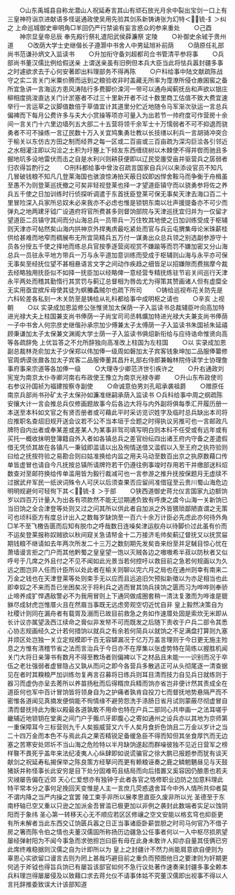 <!-- { "loadSidebar": true } -->
　　○山东禹城县自称龙潜山人祝延寿言其山有顽石放光月余中裂出宝剑一口上有三皇神符诣京进献语多怪诞通政使吴用先验其剑系新铸诪张为幻特＜锍-釒＞纠之  上命巡城御史审明角□羊回仍严行禁谕有妄言惑众的参来重处
　　○己酉
　　神宗显皇帝忌辰  奉先殿行祭礼遣阳武侯薛濂祭  定陵
　　○补御史余珹于贵州道
　　○改荫大学士史继偕长子遵灏中书舍人中男延旭补前荫
　　○荫原任礼部尚书范谦孙炳文入监读书
　　○升加衔守备刘超都司佥书管清平参将事
　　○兵部尚书董汉儒比例给假送亲  上谓送亲虽有旧例但本兵大臣当此将怯兵嚣封疆多事之时遽欲求去于心何安著即出料理部务不得再陈
　　○户科给事中陆文献疏陈战守之实二言关门米粟价腾而运到之粮验收非时盖藏无所率为霪潦所侵仓廒囷窖之备所宜急讲一言海运方患风涛陆行多费脚价滦河一带可以通舟闻蓟抚岳和声欲以银庄柳相度挑浚直达关门计淤塞者不过三十里新开者不过十数里商工估值不致大费宜速举行一言运草之议脚值数倍于草值宜计其道里分贮近地随令马军渐次驮运一言总兵偏裨而下每月公费许多与夫大小赏操等项亦可量入为出若节一帅府度可作营房十余间一言关门十六里边墙列五大部二十五营将领千余军士十万懦弱者不可不抑退而骁勇者不可不操练一言辽民数十万入关宜鸠集勇壮教以长技缮以利兵一言胡骑冲突合于榆关以东仿古方田之制而经界之每一区或二百亩或三百亩疏为深沟巨浍各引邻近之水相灌注即以沟浍之土积为圩塍上下倾友东西缠绕树以木棘使不得并辔而驰且多掘地坑多设地雷伏而击之自是水利兴则耕获便即以辽民受廛受亩并驱营兵之孱弱者归农得旨酌行之
　　○刑科都给事中曾汝召疏言国家自兵兴以来添设官员不知凡几冒破钱粮不知凡几登莱海国也骇浪惊涛拍天蔽日奴即凶悍舍鞍马而争衡于舟楫虽至愚不为则登莱巡抚撤之可矣非轻视登莱也择一才望道臣镇守而以骁勇参将佐之养兵五千使之日加训练时行侦探听调遣于东首抚臣登莱可保无事矣天津去海口百二十里冒险深入兵家所忌奴未必来我亦不必虑也惟是锁钥东南以壮声援提备亦不可少而弹丸之地两建牙钺广设道府将官所费甚多则督饷部院与天津巡抚宜归并为一仅留才望道臣二员镇守其间而分山海总兵一员带兵一万住牧其地使之日加训练受成于枢辅则天津亦可帖然矣山海内拱神京外捍夷虏最吃紧处而官与兵云屯猬集毋论米珠薪桂供给甚难而地窄而稠展布无所宜简精兵五万付一谋勇出众总兵领之别选副参游守十员各分授五千使之择地而练总兵官按季逐营阅视赏不嫌踰等而罚不嫌加密又分山海总兵一员驻永平地方带兵一万与永平道加意训练而受成于枢辅则山海与永平亦可保无事矣至经抚位望不甚相悬语言文字之间动作疾趋之细皆足以招嫌隙而费揣摩今裁去经略独用抚臣似不如择一抚臣加以经略俾一意经营专精抚练驻节岩关间巡行天津永平两处而稽其勤惰行其赏罚与蓟辽总督相为唇齿尤为得策其赞画诸人但有虚糜全无实用亟宜摈斥毋使其徒为螟螣蟊贼尔也疏下所司
　　○铸给巡视布花关防先是六科轮差各私刻一木关防至是铸给从礼科都给事中成明枢之请也
　　○辛亥  上视朝
　　○以  实录成加恩监修公张惟贤加太保荫一子入监读书总裁辅臣叶向高加特进光禄大夫上柱国兼支尚书俸荫一子尚宝司司丞韩爌加特进光禄大夫兼支尚书俸荫一子中书舍人何宗彦史继偕孙承宗加少傅兼太子太傅荫一子入监读书朱国祯朱延禧顾秉谦加太子太保兼文渊阁大学士荫一子入监读书俱炤新衔给与应待诰命惟贤向高等各疏辞免  上优旨答之不允所辞独向高准改上柱国为左柱国
　　○以  实录成加恩副总裁林尧俞加太子少保郑以伟加俸一级周如磐加太子宾客钱象坤加二品服俸纂修官周炳谟张鼐各加太子宾客二品服俸董其昌升礼部右侍郎兼翰林院侍读学士协理詹事府事来宗道等各加俸一级
　　○大理寺少卿范济世引疾许之
　　○升右通政刘宪宠为南京太仆寺卿河南右布政使王豫立为南京光禄寺卿
　　○升山东布政使司右参议孙国祯为福建按察寺副使
　　○命诚意伯男刘孔昭承袭祖爵
　　○赠原任南京兵部尚书孙矿太子太保孙如濂准继嗣承荫入监读书
○兵科给事中周之纲疏陈安攘大计一言会推总兵仅修画题故事今后各边大将与内外副将俱每季汇开履历册一本送至本科如文官之有贤否册者或可藉此平时采访览识姓字及临时总兵缺出本司将应推职名查炤旧规开送会议若不公不当本垣于佥题之时得执议另推可也一言邮政凡牌符自内出者或奉某差或差某人为某事非驾司填写明白则本科不任受或有远年或有买托一概收抹明登簿籍自外入者如各镇总兵之差官纷纭四出诸王府内守备之差遣假借无凭侦其故在各镇凡一秉钺即滥请以出及徇情送借又滥假以入至王府之执符验则曰给之抚按符验之易勘合则曰姑准换给内监之用夫马动至数百出京之执原数藉口传单皆虚冒也请自今凡抚按总镇所请牌符若干仍遵往例事竣时存用若干并缴部送科炤数查对至邮符换给传单滥用皆为毅行裁减可也一言参游之推升抚按保题月无虚牍不过据武弁军民一纸谀词殊令人可厌以后须查果否应留间准借寇至云贵川蜀山海危边明明规避何可轻徇下其＜锍-釒＞于部
　　○狭西道御史蒋允仪言国家九边额饷岁以四百万计量入为出各有项款然不能无愆期逋负致有呼庚之虞今山海一关新饷已当旧饷之全合津登等处则又过之问其所以供此者自加派之外皆猥琐鄙陋直谓之无策可也顷科臣方有度总计出入之数每岁缺饷至一百六十余万计臣必先虑此亦何待外角□羊不至飞檄告匮而后知有脱巾之呼哉数日连噪矣津运舣舟以待脚价过此虽有价而不运矣登莱报称奴贼欲以秋间窥关急请帑金十二万接济毛帅矣蓟辽督抚又以抚赏屇期钱粮不继请如去年两次所发二十三万之数刻期先发矣沓来纷至并足駴目惊心忧在萧墙谩言拒之门户而其他黔蜀之皇皇望一饱以灭贼各边之嗷嗷希半菽以防秋者又似呼号于几席之外且付之不见不闻如此光景当若何控吁以救目前之急若何规画以为久远之图岂异人任而计臣所以处此者在榆关则聊以完六月之局也在通州则幸有南来二万金之钱也在天津登莱等处则束手无以应而且远追旧欠预拟新徵以为亦足相当也此即幸奴之不来而吾已坐困矣况于将利兵之逃而冒其饷兵挟饷之匮而习为哗哗则奉骄止啼养成犷悍遇敌警必不为我用冒则上下通同做成圈套稍一清汰复激而为哗谁是貔貅尽成豺虎岂惟厝火且在然眉当事既无远虑旁观空切近忧自非  皇上毅然决策自为  社稷计则同在漏舟者有载胥及溺而已故目前救急之务如作速厝处固是索炊无米即从长计议亦属望汲西江续命之膏似非发帑不可而既发之后随下责收于户兵二部令其悉心协志规画经久之计若何措饷以就兵之有余若何简兵以就饷之不足满盘打算则九塞并烦区处岂独一关立定规模即千百无容罅漏况于亿万万盖言理则于今日更无施主殓息之方惟有清稽节省之法而言治兵于今日亦不在厚集以张虚势特在简练以握胜机闻关门大将日亲簿书有数月不得至教场者则偏裨以下之材品且未能一一识别而况于卒伍之老壮强弱者虚冒隐占又孰从而问之即今各营兵多散逃正可从头彻尾逐一清查据见在者时其糗粮严加训练勿复再言召募将日练兵则耳目清而技力自见兵日就练则于器习而虚伪亦呈去莠所以养苗扬秕而后得糈庶兵精而饷亦省岂非便计然其责成全在道臣何也军中百计冒饷皆将领身自为之护痛者孰肯自投刀七而督抚地势悬隔严而不密惟各道闻见真摘发便倘能不徇情缘不避劳怨洗手涤肠日省月试则蒙蔽尽彻虚冒自清而督抚持此为衡以殿最各道孰敢不用命也特在户兵二部同心共申画一之法耳嗟乎畿辅近地锁钥在堂奥之间门户于掫爪牙即腹心之寄如通州之设兵亦以其地为京师第一重保障耳今三标营则九千人矣振威营又六千人矣月食折色饷且二万金以岁计之当二十四万金而本色不与焉此兵之果否精锐足备缓急臣不得而知但其坐食厚饩而无边塞之苦寒安处郊圻不当山海之危险特以半月缺饷遂起而群噪彼独不见近日营军之榜样暋不畏死乎盖年来法纪凌夷人心纵肆即如说谎骗官之徐大鹏已报题参而犹有谈天献剑之祝延寿私揭保举之陈良策方经拏问而更有赖粮诬奏之鹿之鳞魍魉昼见与天鼓猪妖并称怪事长此安穷是目下处分固难苟且结局而向后措置又奚容因仍酿患也若夫灾祲屡告偏在近郊  天心仁爱想亦有独钟于此者各官之恪修职业边防之加意料理此特平常本分之事何足挽回天变惟是人主一言庶几荧惑退舍耳今中外人情所共仰者莫不谓内降之当严内操之宜罢  陵工束手非所以展孝思直臣久废非所以光  圣德至于东南杼轴已空又重以只逊之加派金吾冒滥已极更加以非例之袭封此数端者实足以蚀阴阳而于象纬  圣心第一转移天心无不顺应若区区修禳之空文安能以格玄穹也抑臣更有所未解者当此东西交讧饷匮兵嚣之日正当事诸臣卧薪尝胆之时司马何官乃不借子房之箸而陈令伯之情也夫董汉儒固所称扬历边疆急公任事者何以一入中枢尽损夙望屡经弹射阳为不闻今事急而求弛担岂曰臣有母在此身未敢许人抑亦自量其伎俩已穷此席终难稳据则汉儒之自为计即所以为  皇上之封疆计不然力尚能肩意欲自便则为辜恩心实欲留口谩言去则为罔上甚哉巧避目前之重负而预图他日之要津则为奸期更何逃于斧钺也得旨兵饷已有屡旨该部官如何不急行议处著作速奏来封疆多事全赖本兵料理岂得屡屡侵及以致藉口求去蒋允仪不请事体姑不究董汉儒即出视事不得以人言托辞推委致误大计该部知道
